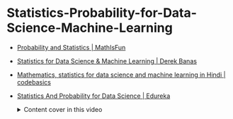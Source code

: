# Statistics-Probability-for-Data-Science-Machine-Learning

- [Probability and Statistics | MathIsFun](https://www.mathsisfun.com/data/index.html#stats)
- [Statistics for Data Science & Machine Learning | Derek Banas](https://www.youtube.com/watch?v=tcusIOfI_GM&t=1413s)
- [Mathematics, statistics for data science and machine learning in Hindi | codebasics](https://www.youtube.com/playlist?list=PLeo1K3hjS3uuKaU2nBDwr6zrSOTzNCs0l)
- [Statistics And Probability for Data Science | Edureka](https://www.youtube.com/watch?v=XcLO4f1i4Yo&t=33s)
      <details>
            <summary>Content cover in this video</summary>
                - 3:23​ What Is Data?\
                -	4:17​ Categories Of Data\
                -	9:01​ What Is Statistics?\
                -	11:20​ Basic Terminologies In Statistics\
                -	12:35​ Sampling Techniques\
                -	17:46​ Types Of Statistics\
                -	20:22​ Descriptive Statistics\
                -	21:25​ Measures Of Centre\
                -	25:40​ Measures Of Spread\
                -	32:06​ Information Gain & Entropy\
                -	44:13​ Confusion Matrix\
                -	49:00​ Descriptive Statistics Demo\
                -	53:09​ Probability\
                -	55:33​ Terminologies In Probability\
                -	57:46​ Probability Distribution\
                -	1:03:00​ Types Of Probability\
                -	1:10:00​ Bayes' Theorem\
                -	1:15:34​ Inferential Statistics\
                -	1:16:09​ Point Estimation\
                -	1:19:05​ Interval Estimation\
                -	1:22:23​ Margin Of Error\
                -	1:22:57​ Estimating Level Of Confidence\
                -	1:26:25​ Hypothesis Testing\
                -	1:30:25​ Inferential Statistics Demo
                
        </details>
